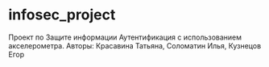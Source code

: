 # infosec_project
Проект по Защите информации
Аутентификация с использованием акселерометра.
Авторы: Красавина Татьяна, Соломатин Илья, Кузнецов Егор

